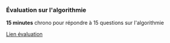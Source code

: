### Évaluation sur l'algorithmie

**15 minutes** chrono pour répondre à 15 questions sur l'algorithmie

[Lien évaluation](https://form.dragnsurvey.com/survey/r/2dd601ac)
